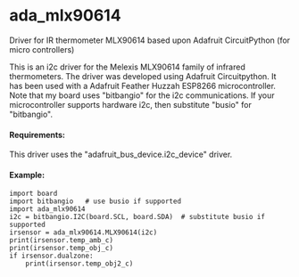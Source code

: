# ada_mlx90614
Driver for IR thermometer MLX90614 based upon Adafruit CircuitPython (for micro controllers)

This is an i2c driver for the Melexis MLX90614 family of infrared
thermometers.  The driver was developed using Adafruit Circuitpython.
It has been used with a Adafruit Feather Huzzah ESP8266 microcontroller.
Note that my board uses "bitbangio" for the i2c communications.  If your
microcontroller supports hardware i2c, then substitute "busio" for "bitbangio".

#### Requirements:

This driver uses the "adafruit_bus_device.i2c_device" driver.

#### Example:

```
import board
import bitbangio   # use busio if supported
import ada_mlx90614
i2c = bitbangio.I2C(board.SCL, board.SDA)  # substitute busio if supported
irsensor = ada_mlx90614.MLX90614(i2c)
print(irsensor.temp_amb_c)
print(irsensor.temp_obj_c)
if irsensor.dualzone:
    print(irsensor.temp_obj2_c)
```

